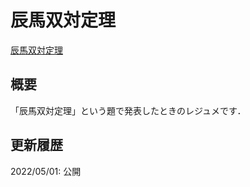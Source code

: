 # 辰馬双対定理

[辰馬双対定理](files/tatsuuma-duality-20220501.pdf)

## 概要

「辰馬双対定理」という題で発表したときのレジュメです．

## 更新履歴

2022/05/01: 公開
